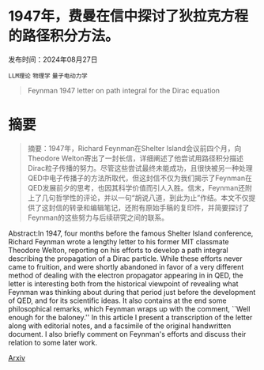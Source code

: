# 1947年，费曼在信中探讨了狄拉克方程的路径积分方法。

发布时间：2024年08月27日

`LLM理论` `物理学` `量子电动力学`

> Feynman 1947 letter on path integral for the Dirac equation

# 摘要

> 摘要：1947年，Richard Feynman在Shelter Island会议前四个月，向Theodore Welton寄出了一封长信，详细阐述了他尝试用路径积分描述Dirac粒子传播的努力。尽管这些尝试最终未能成功，且很快被另一种处理QED中电子传播子的方法所取代，但这封信不仅为我们揭示了Feynman在QED发展前夕的思考，也因其科学价值而引人入胜。信末，Feynman还附上了几句哲学性的评论，并以一句“胡说八道，到此为止”作结。本文不仅提供了这封信的转录和编辑笔记，还附有原始手稿的复印件，并简要探讨了Feynman的这些努力与后续研究之间的联系。

> 
Abstract:In 1947, four months before the famous Shelter Island conference, Richard Feynman wrote a lengthy letter to his former MIT classmate Theodore Welton, reporting on his efforts to develop a path integral describing the propagation of a Dirac particle. While these efforts never came to fruition, and were shortly abandoned in favor of a very different method of dealing with the electron propagator appearing in in QED, the letter is interesting both from the historical viewpoint of revealing what Feynman was thinking about during that period just before the development of QED, and for its scientific ideas. It also contains at the end some philosophical remarks, which Feynman wraps up with the comment, ``Well enough for the baloney.'' In this article I present a transcription of the letter along with editorial notes, and a facsimile of the original handwritten document. I also briefly comment on Feynman's efforts and discuss their relation to some later work.
    

[Arxiv](https://arxiv.org/pdf/2408.15070)